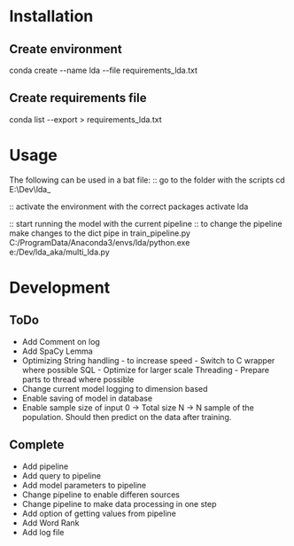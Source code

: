 # Installation
## Create environment
conda create --name lda --file requirements_lda.txt

## Create requirements file
conda list --export > requirements_lda.txt





# Usage
The following can be used in a bat file:
:: go to the folder with the scripts
cd E:\Dev\lda_

:: activate the environment with the correct packages
activate lda

:: start running the model with the current pipeline
:: to change the pipeline make changes to the dict pipe in train_pipeline.py
C:/ProgramData/Anaconda3/envs/lda/python.exe e:/Dev/lda_aka/multi_lda.py






# Development
## ToDo
- Add Comment on log
- Add SpaCy Lemma
- Optimizing
    String handling - to increase speed
        - Switch to C wrapper where possible
    SQL
        - Optimize for larger scale
    Threading
        - Prepare parts to thread where possible
- Change current model logging to dimension based
- Enable saving of model in database
- Enable sample size of input
    0 -> Total size
    N -> N sample of the population. Should then predict on the data after training.

## Complete
- Add pipeline
- Add query to pipeline
- Add model parameters to pipeline
- Change pipeline to enable differen sources
- Change pipeline to make data processing in one step
- Add option of getting values from pipeline
- Add Word Rank
- Add log file